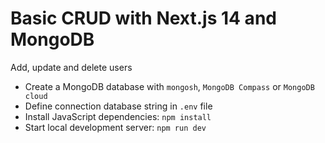 # Basic CRUD with Next.js 14 and MongoDB

Add, update and delete users

- Create a MongoDB database with `mongosh`, `MongoDB Compass` or `MongoDB cloud`
- Define connection database string in `.env` file
- Install JavaScript dependencies: `npm install`
- Start local development server: `npm run dev`